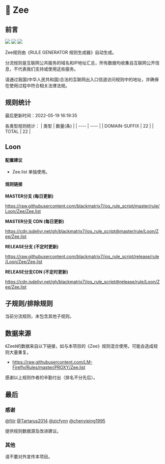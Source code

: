 # 🧸 Zee

## 前言

![](https://shields.io/badge/-移除重复规则-ff69b4) ![](https://shields.io/badge/-DOMAIN与DOMAIN--SUFFIX合并-green) ![](https://shields.io/badge/-IP--CIDR(6)合并-blueviolet) 

Zee规则由《RULE GENERATOR 规则生成器》自动生成。

分流规则是互联网公共服务的域名和IP地址汇总，所有数据均收集自互联网公开信息，不代表我们支持或使用这些服务。

请通过我国(中华人民共和国)合法的互联网出入口信道访问规则中的地址，并确保在使用过程中符合相关法律法规。

## 规则统计

最后更新时间：2022-05-19 16:19:35

各类型规则统计：
| 类型 | 数量(条)  | 
| ---- | ----  |
| DOMAIN-SUFFIX | 22  | 
| TOTAL | 22  | 


## Loon 

#### 配置建议
- Zee.list 单独使用。

#### 规则链接
**MASTER分支 (每日更新)**

https://raw.githubusercontent.com/blackmatrix7/ios_rule_script/master/rule/Loon/Zee/Zee.list

**MASTER分支 CDN (每日更新)**

https://cdn.jsdelivr.net/gh/blackmatrix7/ios_rule_script@master/rule/Loon/Zee/Zee.list

**RELEASE分支 (不定时更新)**

https://raw.githubusercontent.com/blackmatrix7/ios_rule_script/release/rule/Loon/Zee/Zee.list

**RELEASE分支CDN (不定时更新)**

https://cdn.jsdelivr.net/gh/blackmatrix7/ios_rule_script@release/rule/Loon/Zee/Zee.list

## 子规则/排除规则


当前分流规则，未包含其他子规则。

## 数据来源

《Zee》的数据来自以下链接，如与本项目的《Zee》规则混合使用，可能会造成规则大量重复。

- https://raw.githubusercontent.com/LM-Firefly/Rules/master/PROXY/Zee.list


感谢以上规则作者的辛勤付出（排名不分先后）。

## 最后

### 感谢

[@fiiir](https://github.com/fiiir) [@Tartarus2014](https://github.com/Tartarus2014) [@zjcfynn](https://github.com/zjcfynn) [@chenyiping1995](https://github.com/chenyiping1995) 

提供规则数据源及改进建议。

### 其他

请不要对外宣传本项目。